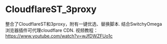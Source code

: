 # CloudflareST_3proxy
整合了CloudflareST和3proxy，附有一键优选、替换脚本. 结合SwitchyOmega浏览器插件可代理cloudflare CDN.
视频教程：https://www.youtube.com/watch?v=wJfDWZFUo1c
